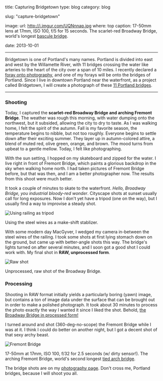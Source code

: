 title: Capturing Bridgetown
type: blog
category: blog

slug: "capture-bridgetown"

image:
    url: http://i.imgur.com/UQNnnap.jpg
    where: top
    caption: 17-50mm lens at 17mm, ISO 100, f/5 for 15 seconds. The scarlet-red Broadway Bridge, world's longest <a href="http://en.wikipedia.org/wiki/Bascule_bridge">bascule bridge</a>.

date: 2013-10-01

---

Bridgetown is one of Portland's many names. Portland is divided into east and
west by the Willamette River, with 11 bridges crossing the water like arteries
to the heart of the city over a span of 10 miles. I recently declared a [foray
onto photography](/blog/photography), and one of my forays will be onto the
bridges of Portland. Since I live in downtown Portland near the waterfront, as
a project called Bridgetown, I will create a photograph of these [11 Portland
bridges](http://en.wikipedia.org/wiki/List_of_crossings_of_the_Willamette_River#Portland).

---

### Shooting

Today, I captured the **scarlet-red Broadway Bridge and arching Fremont Bridge**.
The weather was rough this morning, with water dumping onto the northwest, but
it subsided, allowing the city to dry to taste. As I was walking home, I felt
the  spirit of the autumn. Fall is my favorite season, the temperature begins
to nibble, but not too roughly. Everyone begins to settle down after their
exciting summer. They layer up in autumn-colored attire, a blend of muted red,
olive green, orange, and brown. The mood turns from upbeat to a gentle mellow.
Today, I felt like photographing.

With the sun setting, I hopped on my skateboard and zipped for the water. I
live right in front of Fremont Bridge, which paints a glorious backdrop in the
sky when walking home north. I had taken pictures of Fremont Bridge before, but
that was then, and I am a better photographer now. The results from this shoot
were much better.

It took a couple of minutes to skate to the waterfront. *Hello, Broadway Bridge,
you industrial bloody-red wonder*. Cityscape shots at sunset usually call
for long exposures. Now I don't yet have a tripod (one on the way), but I
usually find a way to improvise a steady shot.

![Using railing as tripod](http://i.imgur.com/38zezZh.jpg)

<div class="page-caption"><span>
Using the steel wires as a make-shift stablizer.
</span></div>

With some modern day MacGyver, I wedged my camera in-between the steel wires of
the railing. I took some shots at first lying stomach down on the ground, but
came up with better-angle shots this way. The bridge's lights turned on after
several minutes, and I soon got a good shot I could work with. My final shot in
**RAW, unprocessed form**.

![Raw shot](http://i.imgur.com/pLbU1x2.png)

<div class="page-caption"><span>
Unprocessed, raw shot of the Broadway Bridge.
</span></div>

### Processing

Shooting in RAW format initially yields a particularly boring (yawn) image, but
contains a ton of image data under the surface that can be brought out in order
to make a polished photograph. It took about 30 minutes to process the photo
exactly the way I wanted it since I liked the shot. Behold, [the
Broadway Bridge in processed form!](http://i.imgur.com/NwgVdAE.png)

I turned around and shot (360-deg-no-scope) the Fremont Bridge while I was at
it. I think I could do better on another night, but I got a decent shot of that
sexy archy beast.

![Fremont Bridge](http://i.imgur.com/8ZLINrQ.jpg)

<div class="page-caption"><span>
17-50mm at 17mm, ISO 100, f/32 for 2.5 seconds (w/ dirty sensor!). The arching Fremont Bridge, world's second longest <a href="http://en.wikipedia.org/wiki/Tied_arch_bridge">tied arch bridge</a>.
</span></div>

The bridge shots are on my [photography page](/gallery/bridgetown). Don't cross
me, Portland bridges, because I will shoot you all.
